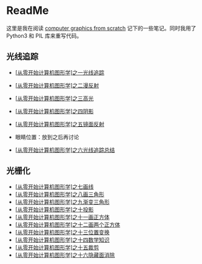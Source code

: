 # ReadMe

这里是我在阅读 [computer graphics from scratch](https://github.com/ggambetta/computer-graphics-from-scratch) 记下的一些笔记。同时我用了Python3 和 PIL 库来重写代码。


## 光线追踪

- [[从零开始计算机图形学]之一光线追踪](https://zhuanlan.zhihu.com/p/63337701)

- [[从零开始计算机图形学]之二漫反射](https://zhuanlan.zhihu.com/p/63343562)
- [[从零开始计算机图形学]之三高光](https://zhuanlan.zhihu.com/p/63350881)
- [[从零开始计算机图形学]之四阴影](https://zhuanlan.zhihu.com/p/63370038)
- [[从零开始计算机图形学]之五镜面反射](https://zhuanlan.zhihu.com/p/63373811)
- 眼睛位置：放到之后再讨论
- [[从零开始计算机图形学]之六光线追踪总结](https://zhuanlan.zhihu.com/p/63382703)


## 光栅化

- [[从零开始计算机图形学]之七画线](https://zhuanlan.zhihu.com/p/63588279)
- [[从零开始计算机图形学]之八画三角形](https://zhuanlan.zhihu.com/p/63590931)
- [[从零开始计算机图形学]之九渐变三角形](https://zhuanlan.zhihu.com/p/63592578)
- [[从零开始计算机图形学]之十投影](https://zhuanlan.zhihu.com/p/63594508)
- [[从零开始计算机图形学]之十一画正方体](https://zhuanlan.zhihu.com/p/63596375)
- [[从零开始计算机图形学]之十二画两个正方体](https://zhuanlan.zhihu.com/p/63610383)
- [[从零开始计算机图形学]之十三位置变换](https://zhuanlan.zhihu.com/p/63610609)
- [[从零开始计算机图形学]之十四数学知识](https://zhuanlan.zhihu.com/p/63610995)
- [[从零开始计算机图形学]之十五裁剪](https://zhuanlan.zhihu.com/p/63915042)
- [[从零开始计算机图形学]之十六隐藏面消除](https://zhuanlan.zhihu.com/p/64018550)